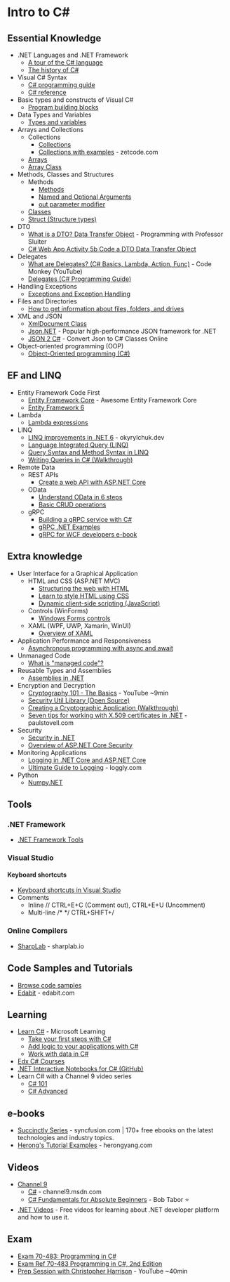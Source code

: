 # Intro to C#

## Essential Knowledge
* .NET Languages and .NET Framework
  * [A tour of the C# language](https://docs.microsoft.com/en-us/dotnet/csharp/tour-of-csharp/)
  * [The history of C#](https://docs.microsoft.com/en-us/dotnet/csharp/whats-new/csharp-version-history)
* Visual C# Syntax
  * [C# programming guide](https://docs.microsoft.com/en-us/dotnet/csharp/programming-guide/)
  * [C# reference](https://docs.microsoft.com/en-us/dotnet/csharp/language-reference/)
* Basic types and constructs of Visual C#
  * [Program building blocks](https://docs.microsoft.com/en-us/dotnet/csharp/tour-of-csharp/program-building-blocks)
* Data Types and Variables
  * [Types and variables](https://docs.microsoft.com/en-us/dotnet/csharp/tour-of-csharp/#types-and-variables)
* Arrays and Collections
  * Collections
    * [Collections](https://docs.microsoft.com/en-us/dotnet/csharp/programming-guide/concepts/collections)
    * [Collections with examples](http://zetcode.com/lang/csharp/collections/) - zetcode.com
  * [Arrays](https://docs.microsoft.com/en-us/dotnet/csharp/programming-guide/arrays/)
  * [Array Class](https://docs.microsoft.com/en-us/dotnet/api/system.array)
* Methods, Classes and Structures
  * Methods
    * [Methods](https://docs.microsoft.com/en-us/dotnet/csharp/programming-guide/classes-and-structs/methods)
    * [Named and Optional Arguments](https://docs.microsoft.com/en-us/dotnet/csharp/programming-guide/classes-and-structs/named-and-optional-arguments)
    * [out parameter modifier](https://docs.microsoft.com/en-us/dotnet/csharp/language-reference/keywords/out-parameter-modifier)
  * [Classes](https://docs.microsoft.com/en-us/dotnet/csharp/programming-guide/classes-and-structs/classes)
  * [Struct (Structure types)](https://docs.microsoft.com/en-us/dotnet/csharp/language-reference/builtin-types/struct)
* DTO
  * [What is a DTO? Data Transfer Object](https://www.youtube.com/watch?v=F9M9bUq-0Z0) - Programming with Professor Sluiter
  * [C# Web App Activity 5b Code a DTO Data Transfer Object](https://www.youtube.com/watch?v=B8n35ZReRb0)
* Delegates
  * [What are Delegates? (C# Basics, Lambda, Action, Func)](https://www.youtube.com/watch?v=3ZfwqWl-YI0) - Code Monkey (YouTube)
  * [Delegates (C# Programming Guide)](https://docs.microsoft.com/en-us/dotnet/csharp/programming-guide/delegates/)
* Handling Exceptions
  * [Exceptions and Exception Handling](https://docs.microsoft.com/en-us/dotnet/csharp/programming-guide/exceptions)
* Files and Directories
  * [How to get information about files, folders, and drives](https://docs.microsoft.com/en-us/dotnet/csharp/programming-guide/file-system/how-to-get-information-about-files-folders-and-drives)
* XML and JSON
  * [XmlDocument Class](https://docs.microsoft.com/en-us/dotnet/api/system.xml.xmldocument)
  * [Json.NET](https://www.newtonsoft.com/json) - Popular high-performance JSON framework for .NET
  * [JSON 2 C#](https://json2csharp.com/) - Convert Json to C# Classes Online
* Object-oriented programming (OOP)
  * [Object-Oriented programming (C#)](https://docs.microsoft.com/en-us/dotnet/csharp/programming-guide/concepts/object-oriented-programming)

## EF and LINQ
* Entity Framework Code First
  * [Entity Framework Core](https://github.com/NajiElKotob/Awesome-EntityFrameworkCore) - Awesome Entity Framework Core
  * [Entity Framework 6](https://docs.microsoft.com/en-us/ef/ef6/)
* Lambda
  * [Lambda expressions](https://docs.microsoft.com/en-us/dotnet/csharp/language-reference/operators/lambda-expressions)
* LINQ
  * [LINQ improvements in .NET 6](https://blog.okyrylchuk.dev/linq-improvements-in-net-6) - okyrylchuk.dev
  * [Language Integrated Query (LINQ)](https://docs.microsoft.com/en-us/dotnet/csharp/programming-guide/concepts/linq/)
  * [Query Syntax and Method Syntax in LINQ](https://docs.microsoft.com/en-us/dotnet/csharp/programming-guide/concepts/linq/query-syntax-and-method-syntax-in-linq)
  * [Writing Queries in C# (Walkthrough)](https://docs.microsoft.com/en-us/dotnet/csharp/programming-guide/concepts/linq/walkthrough-writing-queries-linq)
* Remote Data
  * REST APIs
    * [Create a web API with ASP.NET Core](https://docs.microsoft.com/en-us/aspnet/core/tutorials/first-web-api)
  * OData
    * [Understand OData in 6 steps](https://www.odata.org/getting-started/understand-odata-in-6-steps/)
    * [Basic CRUD operations](https://docs.microsoft.com/en-us/odata/client/getting-started)
  * gRPC
    * [Building a gRPC service with C#](https://codelabs.developers.google.com/codelabs/cloud-grpc-csharp/index.html)
    * [gRPC .NET Examples](https://github.com/meteatamel/grpc-samples-dotnet)
    * [gRPC for WCF developers e-book](https://dotnet.microsoft.com/learn/aspnet/architecture#ebook-grpc-for-wcf-devs-swimlane)

## Extra knowledge
* User Interface for a Graphical Application
  * HTML and CSS (ASP.NET MVC)
    * [Structuring the web with HTML](https://developer.mozilla.org/en-US/docs/Learn/HTML)
    * [Learn to style HTML using CSS](https://developer.mozilla.org/en-US/docs/Learn/CSS)
    * [Dynamic client-side scripting (JavaScript)](https://developer.mozilla.org/en-US/docs/Learn/JavaScript)
  * Controls (WinForms)
    * [Windows Forms controls](https://docs.microsoft.com/en-us/dotnet/desktop/winforms/controls/?view=netframeworkdesktop-4.8)
  * XAML (WPF, UWP, Xamarin, WinUI)
    * [Overview of XAML](https://docs.microsoft.com/en-us/visualstudio/xaml-tools/xaml-overview)
* Application Performance and Responsiveness
  * [Asynchronous programming with async and await](https://docs.microsoft.com/en-us/dotnet/csharp/programming-guide/concepts/async/)
* Unmanaged Code
  * [What is "managed code"?](https://docs.microsoft.com/en-us/dotnet/standard/managed-code)
* Reusable Types and Assemblies
  * [Assemblies in .NET](https://docs.microsoft.com/en-us/dotnet/standard/assembly/)
* Encryption and Decryption
  * [Cryptography 101 - The Basics](https://www.youtube.com/watch?v=fNC3jCCGJ0o) - YouTube ~9min
  * [Security Util Library (Open Source)](https://github.com/NajiElKotob/SecurityUtil)
  * [Creating a Cryptographic Application (Walkthrough)](https://docs.microsoft.com/en-us/dotnet/standard/security/walkthrough-creating-a-cryptographic-application)
  * [Seven tips for working with X.509 certificates in .NET](https://paulstovell.com/x509certificate2/) - paulstovell.com
* Security
  * [Security in .NET](https://docs.microsoft.com/en-us/dotnet/standard/security/)
  * [Overview of ASP.NET Core Security](https://docs.microsoft.com/en-us/aspnet/core/security/)
* Monitoring Applications
  * [Logging in .NET Core and ASP.NET Core](https://docs.microsoft.com/en-us/aspnet/core/fundamentals/logging/)
  * [Ultimate Guide to Logging](https://www.loggly.com/ultimate-guide/net-logging-basics/) - loggly.com
* Python
  * [Numpy.NET](https://github.com/SciSharp/Numpy.NET)
  
## Tools
### .NET Framework
* [.NET Framework Tools](https://docs.microsoft.com/en-us/dotnet/framework/tools/)

### Visual Studio

#### Keyboard shortcuts
* [Keyboard shortcuts in Visual Studio](https://docs.microsoft.com/en-us/visualstudio/ide/default-keyboard-shortcuts-in-visual-studio)
* Comments
  - Inline // CTRL+E+C (Comment out), CTRL+E+U (Uncomment)
  - Multi-line /* */ CTRL+SHIFT+/

### Online Compilers
* [SharpLab](https://sharplab.io/) - sharplab.io

## Code Samples and Tutorials
* [Browse code samples](https://docs.microsoft.com/en-us/samples/browse/)
* [Edabit](https://edabit.com/challenges/csharp) - edabit.com

## Learning
* [Learn C#](https://docs.microsoft.com/en-us/users/dotnet/collections/yz26f8y64n7k07) - Microsoft Learning
   - [Take your first steps with C#](https://docs.microsoft.com/en-us/learn/paths/csharp-first-steps/) 
   - [Add logic to your applications with C#](https://docs.microsoft.com/en-us/learn/paths/csharp-logic/)
   - [Work with data in C#](https://docs.microsoft.com/en-us/learn/paths/csharp-data/)
* [Edx C# Courses](https://www.edx.org/learn/c-sharp) 
* [.NET Interactive Notebooks for C# (GitHub)](https://github.com/dotnet/csharp-notebooks?WT.mc_id=visual-45853-ninarasi)
* Learn C# with a Channel 9 video series
  - [C# 101](https://channel9.msdn.com/Series/CSharp-101/?WT.mc_id=Educationalcsharp-c9-scottha)
  - [C# Advanced](https://channel9.msdn.com/Series/C-Advanced/?&WT.mc_id=EducationalAdvancedCsharp-c9-niner) 

## e-books
* [Succinctly Series](https://www.syncfusion.com/succinctly-free-ebooks) - syncfusion.com | 170+ free ebooks on the latest technologies and industry topics.
* [Herong's Tutorial Examples](http://www.herongyang.com/C-Sharp/index.html) - herongyang.com


## Videos
* [Channel 9](https://channel9.msdn.com)
  * [C#](https://channel9.msdn.com/Tags/csharp) - channel9.msdn.com
  * [C# Fundamentals for Absolute Beginners](https://channel9.msdn.com/Series/CSharp-Fundamentals-for-Absolute-Beginners) - Bob Tabor :star:
* [.NET Videos](https://dotnet.microsoft.com/learn/videos) - Free videos for learning about .NET developer platform and how to use it.

## Exam
* [Exam 70-483: Programming in C#](https://docs.microsoft.com/en-us/learn/certifications/exams/70-483)
* [Exam Ref 70-483 Programming in C#, 2nd Edition](https://www.microsoftpressstore.com/store/exam-ref-70-483-programming-in-c-sharp-9781509306985)
* [Prep Session with Christopher Harrison](https://www.youtube.com/watch?v=hf7A3ghU5XE) - YouTube ~40min

